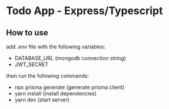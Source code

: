 # Todo App - Express/Typescript

## How to use
add _.env_ file with the following variables:
- DATABASE_URL (mongodb connection string)
- JWT_SECRET

then run the following commands:
- npx prisma generate (generate prisma client)
- yarn install (install dependencies)
- yarn dev (start server)
